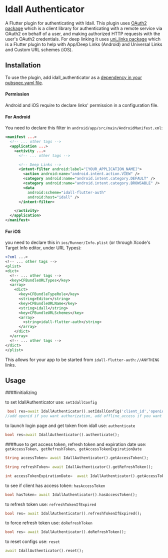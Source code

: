 # Idall Authenticator

A Flutter plugin for authenticating with Idall. This plugin uses [OAuth2 package](https://pub.dev/packages/oauth2) which is
 a client library for authenticating with a remote service via
  OAuth2 on behalf of a user, and making authorized
   HTTP requests with the user's OAuth2 credentials.
For deep linking it uses [uni_links package](https://pub.dev/packages/uni_links) which is a Flutter plugin 
 to help with App/Deep Links (Android) and Universal 
 Links and Custom URL schemes (iOS).

## Installation 

To use the plugin, add idall_authenticator as a [dependency in your pubspec.yaml file](https://flutter.dev/docs/development/packages-and-plugins/using-packages).

#### Permission 
Android and iOS require to declare links' permission in a configuration file.

#### For Android
You need to declare this
filter in `android/app/src/main/AndroidManifest.xml`:

```xml
<manifest ...>
  <!-- ... other tags -->
  <application ...>
    <activity ...>
      <!-- ... other tags -->

      <!-- Deep Links -->
      <intent-filter android:label="[YOUR_APPLICATION_NAME]">
        <action android:name="android.intent.action.VIEW" />
        <category android:name="android.intent.category.DEFAULT" />
        <category android:name="android.intent.category.BROWSABLE" />
        <data
          android:scheme="idall-flutter-auth"
          android:host="idall" />
      </intent-filter>

    </activity>
  </application>
</manifest>
```

#### For iOS

 you need to declare this in
`ios/Runner/Info.plist` (or through Xcode's Target Info editor,
under URL Types):

```xml
<?xml ...>
<!-- ... other tags -->
<plist>
<dict>
  <!-- ... other tags -->
  <key>CFBundleURLTypes</key>
  <array>
    <dict>
      <key>CFBundleTypeRole</key>
      <string>Editor</string>
      <key>CFBundleURLName</key>
      <string>idall</string>
      <key>CFBundleURLSchemes</key>
      <array>
        <string>idall-flutter-auth</string>
      </array>
    </dict>
  </array>
  <!-- ... other tags -->
</dict>
</plist>
```

This allows for your app to be started from `idall-flutter-auth://ANYTHING` links.


## Usage

####initializing

to set IdallAuthenticator use: `setIdallConfig`

```dart
 bool res=await IdallAuthenticator().setIdallConfig('client_id','openid offline_access'); //define application scopes, 
//add openid if you want authorization, add offline_access if you want refresh token
```

to launch login page and get token from idall use: `authenticate`

```dart
bool res=await IdallAuthenticator().authenticate();
```
####use
to get access token, refresh token and expiration date use: `getAccessToken, getRefreshToken, getAccessTokenExpirationDate`
```dart
String accessToken= await IdallAuthenticator().getAccessToken();

String refreshToken= await IdallAuthenticator().getRefreshToken();

int accessTokenExpirationDate=  await IdallAuthenticator().getAccessTokenExpirationDate() ;
```
 to see if client has access token: `hasAccessToken`
 ```dart
 bool hasToken= await IdallAuthenticator().hasAccessToken();
 ```
to refresh token use: `refreshTokenIfExpired`
 ```dart
 bool res= await IdallAuthenticator().refreshTokenIfExpired();
 ```
to force refresh token use: `doRefreshToken`
 ```dart
 bool res= await IdallAuthenticator().doRefreshToken();
 ```
to reset configs use: `reset`
 ```dart
 await IdallAuthenticator().reset();
 ```